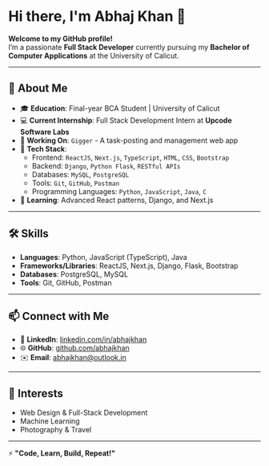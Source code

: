 # Hi there, I'm **Abhaj Khan** 👋  

**Welcome to my GitHub profile!**  
I’m a passionate **Full Stack Developer** currently pursuing my **Bachelor of Computer Applications** at the University of Calicut.  

---

## 🌟 About Me  
- 🎓 **Education**: Final-year BCA Student | University of Calicut  
- 💻 **Current Internship**: Full Stack Development Intern at **Upcode Software Labs**  
- 🚀 **Working On**: `Gigger` - A task-posting and management web app  
- 🔧 **Tech Stack**:  
  - Frontend: `ReactJS`, `Next.js`, `TypeScript`, `HTML`, `CSS`, `Bootstrap`  
  - Backend: `Django`, `Python Flask`, `RESTful APIs`  
  - Databases: `MySQL`, `PostgreSQL`  
  - Tools: `Git`, `GitHub`, `Postman`  
  - Programming Languages: `Python`, `JavaScript`, `Java`, `C`  
- 🌱 **Learning**: Advanced React patterns, Django, and Next.js  

---

## 🛠️ Skills  
- **Languages**: Python, JavaScript (TypeScript), Java  
- **Frameworks/Libraries**: ReactJS, Next.js, Django, Flask, Bootstrap  
- **Databases**: PostgreSQL, MySQL  
- **Tools**: Git, GitHub, Postman  

---

## 📫 Connect with Me  
- 🔗 **LinkedIn**: [linkedin.com/in/abhajkhan](https://www.linkedin.com/in/abhajkhan)  
- 🌐 **GitHub**: [github.com/abhajkhan](https://github.com/abhajkhan)  
- ✉️ **Email**: [abhajkhan@outlook.in](mailto:abhajkhan@outlook.in)  

---

## 🌱 Interests  
- Web Design & Full-Stack Development  
- Machine Learning 
- Photography & Travel  

---

⚡ **"Code, Learn, Build, Repeat!"**